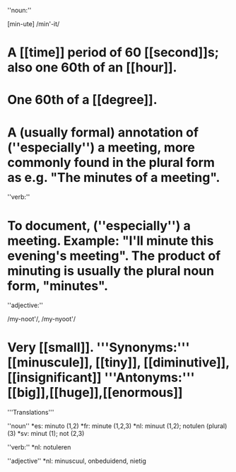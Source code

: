 ''noun:''

[min-ute] /min'-it/

# A [[time]] period of 60 [[second]]s; also one 60th of an [[hour]].
# One 60th of a [[degree]].
# A (usually formal) annotation of (''especially'') a meeting, more commonly found in the plural form as e.g. "The minutes of a meeting".

''verb:''

# To document, (''especially'') a meeting. Example: "I'll minute this evening's meeting". The product of minuting is usually the plural noun form, "minutes".

''adjective:''

/my-noot'/, /my-nyoot'/

# Very [[small]]. '''Synonyms:''' [[minuscule]], [[tiny]], [[diminutive]], [[insignificant]] '''Antonyms:''' [[big]],[[huge]],[[enormous]]

'''Translations'''

''noun''
*es: minuto (1,2)
*fr: minute (1,2,3)
*nl: minuut (1,2); notulen (plural) (3)
*sv: minut (1); not (2,3)

''verb:''
*nl: notuleren

''adjective''
*nl: minuscuul, onbeduidend, nietig